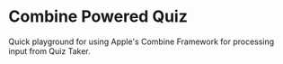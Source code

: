 # Combine Powered Quiz

Quick playground for using Apple's Combine Framework for processing input from Quiz Taker.
